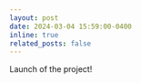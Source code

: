 ```yaml
---
layout: post
date: 2024-03-04 15:59:00-0400
inline: true
related_posts: false
---
```


Launch of the project!
